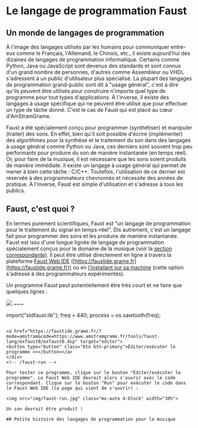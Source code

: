 # Le langage de programmation Faust

## Un monde de langages de programmation

À l'image des langages utilisés par les humains pour communiquer entre-eux comme le Français, l'Allemand, le Chinois, etc., il existe aujourd'hui des dizaines de langages de programmation informatique. Certains comme Python, Java ou JavaScript sont devenus des standards et sont connus d'un grand nombre de personnes, d'autres comme Assembleur ou VHDL s'adressent à un public d'utilisateur plus spécialisé. La plupart des langages de programmation grand-public sont dit à "usage général", c'est à dire qu'ils peuvent être utilisés pour construire n'importe quel type de programme pour tout types d'applications. À l'inverse, il existe des langages à usage spécifique qui ne peuvent être utilisé que pour effectuer un type de tâche donné. C'est le cas de Faust qui est placé au cœur d'AmStramGrame.

Faust a été spécialement conçu pour programmer (synthétiser) et manipuler (traiter) des sons. En effet, bien qu'il soit possible d'écrire (implémenter) des algorithmes pour la synthèse et le traitement du son dans des langages à usage général comme Python ou Java, ces derniers sont souvent trop peu performants pour produire du son de manière instantanée (en temps réel). Or, pour faire de la musique, il est nécessaire que les sons soient produits de manière immédiate. Il existe un langage à usage général qui permet de mener à bien cette tâche : C/C++. Toutefois, l'utilisation de ce dernier est réservée à des programmateurs chevronnés et nécessite des années de pratique. À l'inverse, Faust est simple d'utilisation et s'adresse à tous les publics.

## Faust, c'est quoi ?

En termes purement scientifiques, Faust est "un langage de programmation pour le traitement du signal en temps-réel". Dis autrement, c'est un langage fait pour programmer des sons et les produire de manière instantanée. Faust est issu d'une longue lignée de langage de programmation spécialement conçus pour le domaine de la musique (voir la [section correspondante](TODO)). Il peut être utilisé directement en ligne à travers la plateforme [Faust Web IDE](TODO) ([https://faustide.grame.fr](https://faustide.grame.fr)) ou en [l'installant sur sa machine](TODO) (cette option s'adresse à des programmateurs expérimentés).

Un programme Faust peut potentiellement être très court et ne faire que quelques lignes :

<!-- faust-run -->
<div class="faust-run"><img src="exfaust0/exfaust0.svg" class="mx-auto d-block">
~~~

import("stdfaust.lib");
freq = 440;
process = os.sawtooth(freq);
 
~~~

<a href="https://faustide.grame.fr/?mode=amstram&code=https://www.amstramgrame.fr/tools/faust-lang/exfaust0/exfaust0.dsp" target="editor">
<button type="button" class="btn btn-primary">Éditer/exécuter le programme >></button></a>
</div>
<!-- /faust-run -->

Pour tester ce programme, clique sur le bouton "Éditer/exécuter le programme". Le Faust Web IDE devrait alors s'ouvrir avec le code correspondant. Clique sur le bouton "Run" pour exécuter le code dans le Faust Web IDE (la page qui vient de s'ouvrir) : 

<img src="img/faust-run.jpg" class="mx-auto d-block" width="30%">

Un son devrait être produit !

## Petite histoire des langages de programmation pour la musique 
